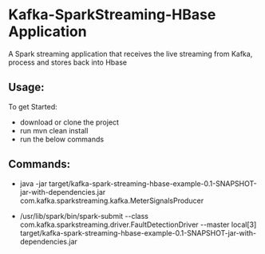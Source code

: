 # Kafka-SparkStreaming-HBase Application

A Spark streaming application that receives the live streaming from Kafka, process and stores back into Hbase

## Usage:

To get Started:

 * download or clone the project
 * run mvn clean install
 * run the below commands

## Commands:

* java -jar target/kafka-spark-streaming-hbase-example-0.1-SNAPSHOT-jar-with-dependencies.jar com.kafka.sparkstreaming.kafka.MeterSignalsProducer

* /usr/lib/spark/bin/spark-submit --class com.kafka.sparkstreaming.driver.FaultDetectionDriver --master local[3] target/kafka-spark-streaming-hbase-example-0.1-SNAPSHOT-jar-with-dependencies.jar

